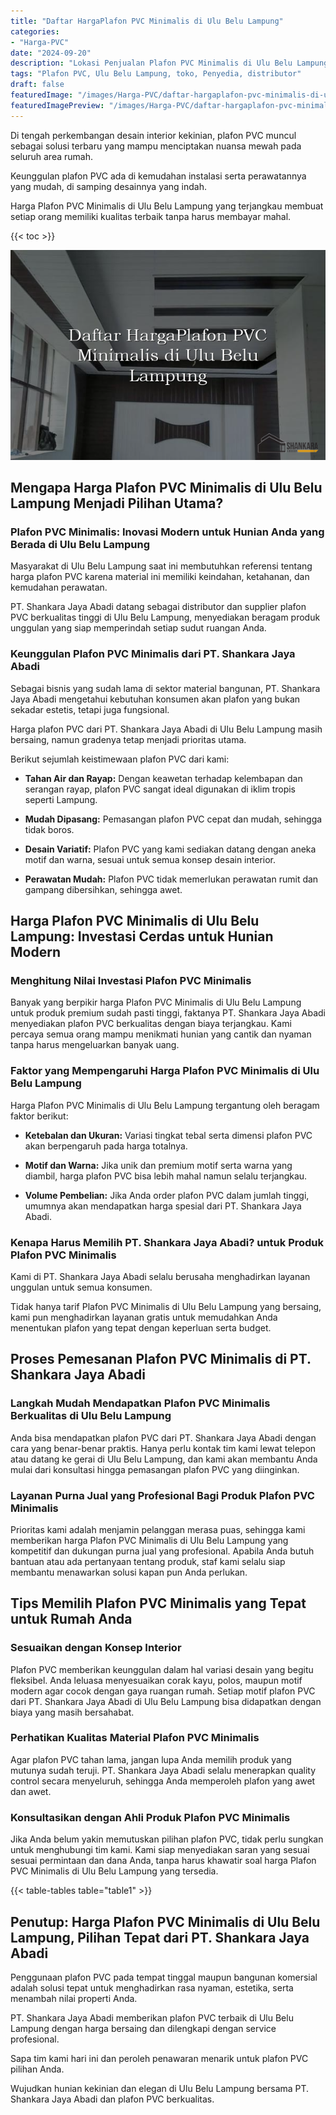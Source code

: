 ```yaml
---
title: "Daftar HargaPlafon PVC Minimalis di Ulu Belu Lampung"
categories:
- "Harga-PVC"
date: "2024-09-20"
description: "Lokasi Penjualan Plafon PVC Minimalis di Ulu Belu Lampung untuk rumah, office, serta ritel. Material berkualitas, beragam motif, pilihan warna elegan, dengan layanan penempatan dikerjakan oleh teknisi ahli dan jaminan resmi!|Servis penyediaan Plafon PVC Minimalis di Ulu Belu Lampung untuk keperluan rumah, perkantoran, atau ritel, dengan panel berkualitas dan penempatan oleh teknisi profesional dan jaminan resmi.|Solusi Plafon PVC Minimalis di Ulu Belu Lampung yang terpercaya untuk rumah, office, serta gerai, dengan material terbaik dan pemasangan ditangani oleh tenaga ahli profesional dan jaminan resmi.|Penyediaan Plafon PVC Minimalis di Ulu Belu Lampung bagi tempat tinggal, office, dan ritel, beserta produk terbaik dan penempatan ditangani oleh tenaga ahli berpengalaman, dilengkapi dengan jaminan resmi.}"
tags: "Plafon PVC, Ulu Belu Lampung, toko, Penyedia, distributor"
draft: false
featuredImage: "/images/Harga-PVC/daftar-hargaplafon-pvc-minimalis-di-ulu-belu-lampung.png"
featuredImagePreview: "/images/Harga-PVC/daftar-hargaplafon-pvc-minimalis-di-ulu-belu-lampung.png"
---
```


Di tengah perkembangan desain interior kekinian, plafon PVC muncul sebagai solusi terbaru yang mampu menciptakan nuansa mewah pada seluruh area rumah.

Keunggulan plafon PVC ada di kemudahan instalasi serta perawatannya yang mudah, di samping desainnya yang indah.

Harga Plafon PVC Minimalis di Ulu Belu Lampung yang terjangkau membuat setiap orang memiliki kualitas terbaik tanpa harus membayar mahal.

{{< toc >}}

![Daftar HargaPlafon PVC Minimalis di Ulu Belu Lampung](/images/Harga-PVC/Daftar-HargaPlafon-PVC-Minimalis-di-Ulu-Belu-Lampung.png)

## Mengapa Harga Plafon PVC Minimalis di Ulu Belu Lampung Menjadi Pilihan Utama?

### Plafon PVC Minimalis: Inovasi Modern untuk Hunian Anda yang Berada di Ulu Belu Lampung

Masyarakat di Ulu Belu Lampung saat ini membutuhkan referensi tentang harga plafon PVC karena material ini memiliki keindahan, ketahanan, dan kemudahan perawatan.

PT. Shankara Jaya Abadi datang sebagai distributor dan supplier plafon PVC berkualitas tinggi di Ulu Belu Lampung, menyediakan beragam produk unggulan yang siap memperindah setiap sudut ruangan Anda.

### Keunggulan Plafon PVC Minimalis dari PT. Shankara Jaya Abadi

Sebagai bisnis yang sudah lama di sektor material bangunan, PT. Shankara Jaya Abadi mengetahui kebutuhan konsumen akan plafon yang bukan sekadar estetis, tetapi juga fungsional.

Harga plafon PVC dari PT. Shankara Jaya Abadi di Ulu Belu Lampung masih bersaing, namun gradenya tetap menjadi prioritas utama.

Berikut sejumlah keistimewaan plafon PVC dari kami:

- **Tahan Air dan Rayap:** Dengan keawetan terhadap kelembapan dan serangan rayap, plafon PVC sangat ideal digunakan di iklim tropis seperti Lampung.

- **Mudah Dipasang:** Pemasangan plafon PVC cepat dan mudah, sehingga tidak boros.

- **Desain Variatif:** Plafon PVC yang kami sediakan datang dengan aneka motif dan warna, sesuai untuk semua konsep desain interior.

- **Perawatan Mudah:** Plafon PVC tidak memerlukan perawatan rumit dan gampang dibersihkan, sehingga awet.

## Harga Plafon PVC Minimalis di Ulu Belu Lampung: Investasi Cerdas untuk Hunian Modern

### Menghitung Nilai Investasi Plafon PVC Minimalis

Banyak yang berpikir harga Plafon PVC Minimalis di Ulu Belu Lampung untuk produk premium sudah pasti tinggi, faktanya PT. Shankara Jaya Abadi menyediakan plafon PVC berkualitas dengan biaya terjangkau. Kami percaya semua orang mampu menikmati hunian yang cantik dan nyaman tanpa harus mengeluarkan banyak uang.

### Faktor yang Mempengaruhi Harga Plafon PVC Minimalis di Ulu Belu Lampung

Harga Plafon PVC Minimalis di Ulu Belu Lampung tergantung oleh beragam faktor berikut:

- **Ketebalan dan Ukuran:** Variasi tingkat tebal serta dimensi plafon PVC akan berpengaruh pada harga totalnya.

- **Motif dan Warna:** Jika unik dan premium motif serta warna yang diambil, harga plafon PVC bisa lebih mahal namun selalu terjangkau.

- **Volume Pembelian:** Jika Anda order plafon PVC dalam jumlah tinggi, umumnya akan mendapatkan harga spesial dari PT. Shankara Jaya Abadi.

### Kenapa Harus Memilih PT. Shankara Jaya Abadi? untuk Produk Plafon PVC Minimalis

Kami di PT. Shankara Jaya Abadi selalu berusaha menghadirkan layanan unggulan untuk semua konsumen.

Tidak hanya tarif Plafon PVC Minimalis di Ulu Belu Lampung yang bersaing, kami pun menghadirkan layanan gratis untuk memudahkan Anda menentukan plafon yang tepat dengan keperluan serta budget.

## Proses Pemesanan Plafon PVC Minimalis di PT. Shankara Jaya Abadi

### Langkah Mudah Mendapatkan Plafon PVC Minimalis Berkualitas di Ulu Belu Lampung

Anda bisa mendapatkan plafon PVC dari PT. Shankara Jaya Abadi dengan cara yang benar-benar praktis. Hanya perlu kontak tim kami lewat telepon atau datang ke gerai di Ulu Belu Lampung, dan kami akan membantu Anda mulai dari konsultasi hingga pemasangan plafon PVC yang diinginkan.

### Layanan Purna Jual yang Profesional Bagi Produk Plafon PVC Minimalis

Prioritas kami adalah menjamin pelanggan merasa puas, sehingga kami memberikan harga Plafon PVC Minimalis di Ulu Belu Lampung yang kompetitif dan dukungan purna jual yang profesional. Apabila Anda butuh bantuan atau ada pertanyaan tentang produk, staf kami selalu siap membantu menawarkan solusi kapan pun Anda perlukan.

## Tips Memilih Plafon PVC Minimalis yang Tepat untuk Rumah Anda

### Sesuaikan dengan Konsep Interior

Plafon PVC memberikan keunggulan dalam hal variasi desain yang begitu fleksibel. Anda leluasa menyesuaikan corak kayu, polos, maupun motif modern agar cocok dengan gaya ruangan rumah. Setiap motif plafon PVC dari PT. Shankara Jaya Abadi di Ulu Belu Lampung bisa didapatkan dengan biaya yang masih bersahabat.

### Perhatikan Kualitas Material Plafon PVC Minimalis

Agar plafon PVC tahan lama, jangan lupa Anda memilih produk yang mutunya sudah teruji. PT. Shankara Jaya Abadi selalu menerapkan quality control secara menyeluruh, sehingga Anda memperoleh plafon yang awet dan awet.

### Konsultasikan dengan Ahli Produk Plafon PVC Minimalis

Jika Anda belum yakin memutuskan pilihan plafon PVC, tidak perlu sungkan untuk menghubungi tim kami. Kami siap menyediakan saran yang sesuai sesuai permintaan dan dana Anda, tanpa harus khawatir soal harga Plafon PVC Minimalis di Ulu Belu Lampung yang tersedia.

{{< table-tables table="table1" >}}

## Penutup: Harga Plafon PVC Minimalis di Ulu Belu Lampung, Pilihan Tepat dari PT. Shankara Jaya Abadi

Penggunaan plafon PVC pada tempat tinggal maupun bangunan komersial adalah solusi tepat untuk menghadirkan rasa nyaman, estetika, serta menambah nilai properti Anda.

PT. Shankara Jaya Abadi memberikan plafon PVC terbaik di Ulu Belu Lampung dengan harga bersaing dan dilengkapi dengan service profesional.

Sapa tim kami hari ini dan peroleh penawaran menarik untuk plafon PVC pilihan Anda.

Wujudkan hunian kekinian dan elegan di Ulu Belu Lampung bersama PT. Shankara Jaya Abadi dan plafon PVC berkualitas.
